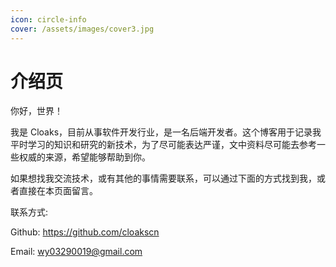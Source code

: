 ```yaml
---
icon: circle-info
cover: /assets/images/cover3.jpg
---
```


# 介绍页

你好，世界！

我是 Cloaks，目前从事软件开发行业，是一名后端开发者。这个博客用于记录我平时学习的知识和研究的新技术，为了尽可能表达严谨，文中资料尽可能去参考一些权威的来源，希望能够帮助到你。

如果想找我交流技术，或有其他的事情需要联系，可以通过下面的方式找到我，或者直接在本页面留言。

联系方式:

Github: https://github.com/cloakscn

Email: wy03290019@gmail.com

